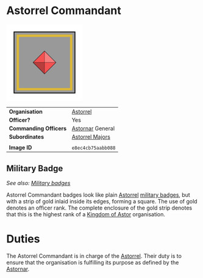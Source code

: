 # Astorrel Commandant

<img src="https://raw.githubusercontent.com/jesskelsall/astarus-images/main/symbols/e8ec4cb75aabb088.png" height="200" />

|||
| --- | --- |
| **Organisation** | [Astorrel](../astorrel.md) | rank.2
| **Officer?** | Yes |
| **Commanding Officers** | [Astornar](../../astornar.md) General |
| **Subordinates** | [Astorrel Majors](astorrel-major.md) |
|||
| **Image ID** | `e8ec4cb75aabb088` |

## Military Badge

*See also: [Military badges](../../../civilisations/kingdom-of-astor/military-badges.md)*

Astorrel Commandant badges look like plain [Astorrel](../astorrel.md) [military badges](../../../civilisations/kingdom-of-astor/military-badges.md), but with a strip of gold inlaid inside its edges, forming a square. The use of gold denotes an officer rank. The complete enclosure of the gold strip denotes that this is the highest rank of a [Kingdom of Astor](../../../civilisations/kingdom-of-astor/kingdom-of-astor.md) organisation.

# Duties

The Astorrel Commandant is in charge of the [Astorrel](../astorrel.md). Their duty is to ensure that the organisation is fulfilling its purpose as defined by the [Astornar](../../astornar.md).
